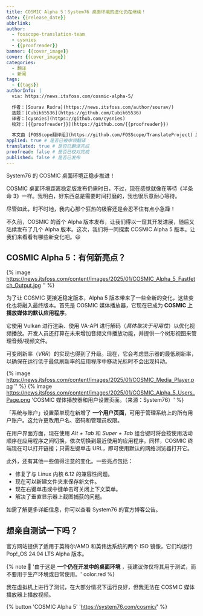 ```yaml
---
title: COSMIC Alpha 5：System76 桌面环境的进化仍在继续！
date: {{release_date}}
abbrlink: 
author:
  - fosscope-translation-team
  - cysnies
  - {{proofreader}}
banner: {{cover_image}}
cover: {{cover_image}}
categories:
  - 翻译
  - 新闻
tags: 
  - {{tags}}
authorInfo: |
  via: https://news.itsfoss.com/cosmic-alpha-5/

  作者：[Sourav Rudra](https://news.itsfoss.com/author/sourav/)
  选题：[Cubik65536](https://github.com/Cubik65536)
  译者：[cysnies](https://github.com/cysnies)
  校对：[{{proofreader}}](https://github.com/{{proofreader}})

  本文由 [FOSScope翻译组](https://github.com/FOSScope/TranslateProject) 原创编译，[开源观察](https://fosscope.com/) 荣誉推出
applied: true # 是否已被申领翻译
translated: true # 是否已翻译完成
proofread: false # 是否已校对完成
published: false # 是否已发布
---
```


System76 的 COSMIC 桌面环境正稳步推进！

<!-- more -->

COSMIC 桌面环境距离稳定版发布仍需时日，不过，现在感觉就像在等待《半条命 3》一样。我明白，好东西总是需要时间打磨的，我也很乐意耐心等待。

尽管如此，时不时地，我内心那个狂热的极客还是会忍不住有点小急躁！

不久前，COSMIC 的首个 Alpha 版本发布，让我们得以一窥其开发进展，随后又陆续发布了几个 Alpha 版本。这次，我们将一同探索 COSMIC Alpha 5 版本。让我们来看看有哪些新变化吧。😃

## COSMIC Alpha 5：有何新亮点？

{% image https://news.itsfoss.com/content/images/2025/01/COSMIC_Alpha_5_Fastfetch_Output.jpg '' %}

为了让 COSMIC 更接近稳定版本，Alpha 5 版本带来了一些全新的变化，这些变化也将融入最终版本。首先是 COSMIC 媒体播放器，它现在已成为 **COSMIC 上播放媒体的默认应用程序**。

它使用 Vulkan 进行渲染、使用 VA-API 进行解码（_具体取决于可用性_）以优化视频播放。开发人员还打算在未来增加音频文件播放功能，并提供一个树形视图来管理音频/视频文件。

可变刷新率（_VRR_）的实现也得到了升级。现在，它会考虑显示器的最低刷新率，以确保在运行低于最低刷新率的应用程序中移动光标时不会出现抖动。

{% image https://news.itsfoss.com/content/images/2025/01/COSMIC_Media_Player.png '' %} {% image https://news.itsfoss.com/content/images/2025/01/COSMIC_Alpha_5_Users_Page.png 'COSMIC 媒体播放器和用户设置页面。（来源：System76）' %}

「系统与账户」设置菜单现在新增了 **一个用户页面**，可用于管理系统上的所有用户账户。这允许更改用户名、密码和管理员权限。

在用户界面方面，现在使用 _Alt + Tab_ 和 _Super + Tab_ 组合键时将会按使用活动顺序在应用程序之间切换，依次切换到最近使用的应用程序。同样，COSMIC 终端现在可以打开链接；只需左键单击 URL，即可使用默认的网络浏览器打开它。

此外，还有其他一些值得注意的变化。一些亮点包括：
  * 修复了与 Linux 内核 6.12 的兼容性问题。
  * 现在可以新建文件夹来保存新文件。
  * 现在右键单击或中键单击可关闭上下文菜单。
  * 解决了垂直显示器上截图捕获的问题。

如需了解更多详细信息，你可以查看 System76 的官方博客公告。

## 想亲自测试一下吗？

官方网站提供了适用于英特尔/AMD 和英伟达系统的两个 ISO 镜像，它们均运行 Pop!_OS 24.04 LTS Alpha 版本。

{% note 🚧 '由于这是 **一个仍在开发中的桌面环境** ，我建议你仅将其用于测试，而不要用于生产环境或日常使用。' color:red %}

我在虚拟机上进行了测试，在大部分情况下运行良好，但我无法在 COSMIC 媒体播放器上播放视频。

{% button 'COSMIC Alpha 5' 'https://system76.com/cosmic/' %}